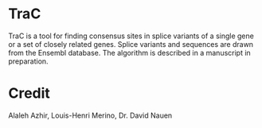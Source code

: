 # TraC

TraC is a tool for finding consensus sites in splice variants of a single gene or a set of closely related genes. Splice variants and sequences are drawn from the Ensembl database. The algorithm is described in a manuscript in preparation.  

# Credit

Alaleh Azhir, Louis-Henri Merino, Dr. David Nauen
